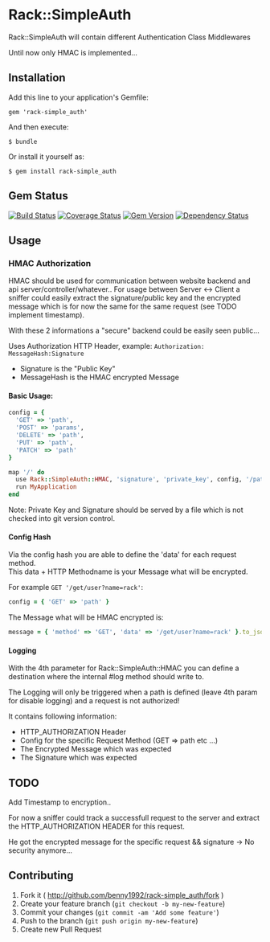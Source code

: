 # Rack::SimpleAuth

Rack::SimpleAuth will contain different Authentication Class Middlewares

Until now only HMAC is implemented...

## Installation

Add this line to your application's Gemfile:

    gem 'rack-simple_auth'

And then execute:

    $ bundle

Or install it yourself as:

    $ gem install rack-simple_auth

## Gem Status

[![Build Status](https://travis-ci.org/Benny1992/rack-simple_auth.png?branch=master)](https://travis-ci.org/Benny1992/rack-simple_auth)
[![Coverage Status](https://coveralls.io/repos/Benny1992/rack-simple_auth/badge.png?branch=master)](https://coveralls.io/r/Benny1992/rack-simple_auth?branch=master)
[![Gem Version](https://badge.fury.io/rb/rack-simple_auth.png)](http://badge.fury.io/rb/rack-simple_auth)
[![Dependency Status](https://gemnasium.com/Benny1992/rack-simple_auth.png)](https://gemnasium.com/Benny1992/rack-simple_auth)

## Usage

### HMAC Authorization

HMAC should be used for communication between website backend and api server/controller/whatever..
For usage between Server <-> Client a sniffer could easily extract the signature/public key and 
the encrypted message which is for now the same for the same request (see TODO implement timestamp).

With these 2 informations a "secure" backend could be easily seen public...

Uses Authorization HTTP Header, example:
```Authorization: MessageHash:Signature```

- Signature is the "Public Key"
- MessageHash is the HMAC encrypted Message

#### Basic Usage:

```ruby
config = {
  'GET' => 'path',
  'POST' => 'params',
  'DELETE' => 'path',
  'PUT' => 'path',
  'PATCH' => 'path'
}

map '/' do
  use Rack::SimpleAuth::HMAC, 'signature', 'private_key', config, '/path/to/log/file'
  run MyApplication
end
```

Note: Private Key and Signature should be served by a file which is not checked into git version control.


#### Config Hash

Via the config hash you are able to define the 'data' for each request method.<br />
This data + HTTP Methodname is your Message what will be encrypted.<br />

For example ```GET '/get/user?name=rack'```:

```ruby
config = { 'GET' => 'path' }
```

The Message what will be HMAC encrypted is:

```ruby
message = { 'method' => 'GET', 'data' => '/get/user?name=rack' }.to_json
```

#### Logging

With the 4th parameter for Rack::SimpleAuth::HMAC you can define a destination where the internal #log method should write to.

The Logging will only be triggered when a path is defined (leave 4th param for disable logging) and a request is not authorized!

It contains following information:

- HTTP_AUTHORIZATION Header
- Config for the specific Request Method (GET => path etc ...)
- The Encrypted Message which was expected
- The Signature which was expected

## TODO 

Add Timestamp to encryption..

For now a sniffer could track a successfull request to the server and extract the HTTP_AUTHORIZATION HEADER for this request.

He got the encrypted message for the specific request && signature -> No security anymore...

## Contributing

1. Fork it ( http://github.com/benny1992/rack-simple_auth/fork )
2. Create your feature branch (`git checkout -b my-new-feature`)
3. Commit your changes (`git commit -am 'Add some feature'`)
4. Push to the branch (`git push origin my-new-feature`)
5. Create new Pull Request

